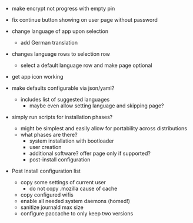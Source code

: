 
* make encrypt not progress with empty pin

* fix continue button showing on user page without password

* change language of app upon selection
    * add German translation

* changes language rows to selection row
    * select a default language row and make page optional

* get app icon working

* make defaults configurable via json/yaml?
    * includes list of suggested languages
        * maybe even allow setting language and skipping page?

* simply run scripts for installation phases?
    * might be simplest and easily allow for portability across distributions
    * what phases are there?
        * system installation with bootloader
        * user creation
        * additional software? offer page only if supported?
        * post-install configuration

* Post Install configuration list
    * copy some settings of current user
        * do not copy .mozilla cause of cache
    * copy configured wifis
    * enable all needed system daemons (homed!)
    * sanitize journald max size
    * configure paccache to only keep two versions
